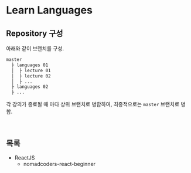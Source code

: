 # Learn Languages

## Repository 구성
아래와 같이 브랜치를 구성.

```txt
master
  ├ languages 01
  │  ├ lecture 01
  │  ├ lecture 02
  │  ├ ...
  ├ languages 02
  ├ ...
```

각 강의가 종료될 때 마다 상위 브랜치로 병합하여, 최종적으로는 `master` 브랜치로 병합.

<br/>

## 목록
* ReactJS
  * nomadcoders-react-beginner

